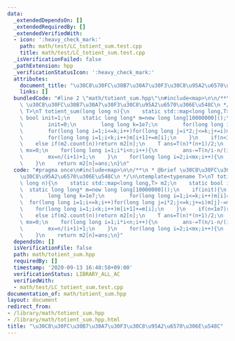```yaml
---
data:
  _extendedDependsOn: []
  _extendedRequiredBy: []
  _extendedVerifiedWith:
  - icon: ':heavy_check_mark:'
    path: math/test/LC_totient_sum.test.cpp
    title: math/test/LC_totient_sum.test.cpp
  _isVerificationFailed: false
  _pathExtension: hpp
  _verificationStatusIcon: ':heavy_check_mark:'
  attributes:
    document_title: "\u30C8\u30FC\u30B7\u30A7\u30F3\u30C8\u95A2\u6570\u306E\u548C"
    links: []
  bundledCode: "#line 2 \"math/totient_sum.hpp\"\n#include<map>\n\n/**\n * @brief\
    \ \u30C8\u30FC\u30B7\u30A7\u30F3\u30C8\u95A2\u6570\u306E\u548C\n */\n\ntemplate<typename\
    \ T>\nT totient_sum(long long n){\n    static std::map<long long,T> m2;\n    static\
    \ bool init=1;\n    static long long* m=new long long[10000000]();\n    if(init){\n\
    \        init=0;\n        long long k=1e7;\n        for(long long i=1;i<=k;i++)m[i]=i;\n\
    \        for(long long i=1;i<=k;i++)for(long long j=i*2;j<=k;j+=i)m[j]-=m[i];\n\
    \        for(long long i=1;i<k;i++)m[i+1]+=m[i];\n    }\n    if(n<1e7)return m[n];\n\
    \    else if(m2.count(n))return m2[n];\n    T ans=T(n)*(n+1)/2;\n    long long\
    \ mx=0;\n    for(long long i=1;i*i<n;i++){\n        ans-=T(n/i-n/(i+1))*totient_sum<T>(i);\n\
    \        mx=n/(i+1)+1;\n    }\n    for(long long i=2;i<mx;i++){\n        ans-=totient_sum<T>(n/i);\n\
    \    }\n    return m2[n]=ans;\n}\n"
  code: "#pragma once\n#include<map>\n\n/**\n * @brief \u30C8\u30FC\u30B7\u30A7\u30F3\
    \u30C8\u95A2\u6570\u306E\u548C\n */\n\ntemplate<typename T>\nT totient_sum(long\
    \ long n){\n    static std::map<long long,T> m2;\n    static bool init=1;\n  \
    \  static long long* m=new long long[10000000]();\n    if(init){\n        init=0;\n\
    \        long long k=1e7;\n        for(long long i=1;i<=k;i++)m[i]=i;\n      \
    \  for(long long i=1;i<=k;i++)for(long long j=i*2;j<=k;j+=i)m[j]-=m[i];\n    \
    \    for(long long i=1;i<k;i++)m[i+1]+=m[i];\n    }\n    if(n<1e7)return m[n];\n\
    \    else if(m2.count(n))return m2[n];\n    T ans=T(n)*(n+1)/2;\n    long long\
    \ mx=0;\n    for(long long i=1;i*i<n;i++){\n        ans-=T(n/i-n/(i+1))*totient_sum<T>(i);\n\
    \        mx=n/(i+1)+1;\n    }\n    for(long long i=2;i<mx;i++){\n        ans-=totient_sum<T>(n/i);\n\
    \    }\n    return m2[n]=ans;\n}"
  dependsOn: []
  isVerificationFile: false
  path: math/totient_sum.hpp
  requiredBy: []
  timestamp: '2020-09-13 16:40:58+09:00'
  verificationStatus: LIBRARY_ALL_AC
  verifiedWith:
  - math/test/LC_totient_sum.test.cpp
documentation_of: math/totient_sum.hpp
layout: document
redirect_from:
- /library/math/totient_sum.hpp
- /library/math/totient_sum.hpp.html
title: "\u30C8\u30FC\u30B7\u30A7\u30F3\u30C8\u95A2\u6570\u306E\u548C"
---
```

